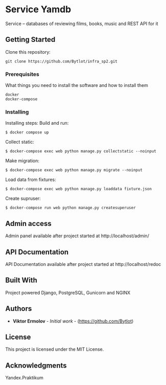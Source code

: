 # Service Yamdb

Service – databases of reviewing films, books, music and REST API for it 

## Getting Started

Clone this repository: 
```
git clone https://github.com/Bytlot/infra_sp2.git
```

### Prerequisites

What things you need to install the software and how to install them

```
docker
docker-compose
```

### Installing

Installing steps:
Build and run:
```
$ docker compose up
```
Collect static:
```
$ docker-compose exec web python manage.py collectstatic --noinput
```
Make migration:
```
$ docker-compose exec web python manage.py migrate --noinput
```
Load data from fixtures:
``` 
$ docker-compose exec web python manage.py loaddata fixture.json
```
Create supruser:
```
$ docker-compose run web python manage.py createsuperuser
```

## Admin access

Admin panel available after project started at http://localhost/admin/


## API Documentation

API Documentation available after project started at http://localhost/redoc

## Built With

Project powered Django, PostgreSQL, Gunicorn and NGINX


## Authors

* **Viktor Ermolov** - *Initial work* - (https://github.com/Bytlot)

## License

This project is licensed under the MIT License.

## Acknowledgments

Yandex.Praktikum
